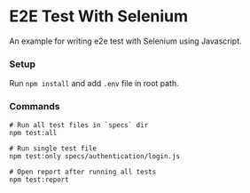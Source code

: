 # E2E Test With Selenium

An example for writing e2e test with Selenium using Javascript.

### Setup

Run `npm install` and add `.env` file in root path.

### Commands

```
# Run all test files in `specs` dir
npm test:all

# Run single test file
npm test:only specs/authentication/login.js

# Open report after running all tests
npm test:report
```
